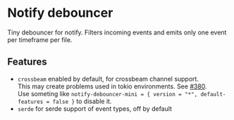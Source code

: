 # Notify debouncer

Tiny debouncer for notify. Filters incoming events and emits only one event per timeframe per file.

## Features

- `crossbeam` enabled by default, for crossbeam channel support.  
This may create problems used in tokio environments. See [#380](https://github.com/notify-rs/notify/issues/380).  
Use someting like `notify-debouncer-mini = { version = "*", default-features = false }` to disable it.
- `serde` for serde support of event types, off by default